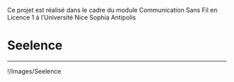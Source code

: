 Ce projet est réalisé dans le cadre du module Communication Sans Fil en Licence 1 à l’Université 
Nice Sophia Antipolis
# Seelence
-----------------------------------------------------------------------------------------------------------------------------------

!/Images/Seelence
